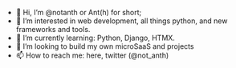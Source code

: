 - 👋 Hi, I’m @notanth or Ant(h) for short;
- 👀 I’m interested in web development, all things python, and new frameworks and tools.
- 🌱 I’m currently learning: Python, Django, HTMX.
- 💞️ I’m looking to build my own microSaaS and projects
- 📫 How to reach me: here, twitter (@not_anth)

<!---
notanth/notanth is a ✨ special ✨ repository because its `README.md` (this file) appears on your GitHub profile.
You can click the Preview link to take a look at your changes.
--->
